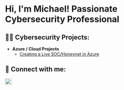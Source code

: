 <h1>Hi, I'm Michael! Passionate Cybersecurity Professional</h1>

<h2>👨‍💻 Cybersecurity Projects:</h2>

- <b>Azure / Cloud Projects</b>
  - [Creating a Live SOC/Honeynet in Azure](https://github.com/CyberMikey01/Azure-SOC)


<h2> 🤳 Connect with me:</h2>

[<img align="left" alt="MichaelHammonds | LinkedIn" width="22px" src="https://cdn.jsdelivr.net/npm/simple-icons@v3/icons/linkedin.svg" />][linkedin]

[linkedin]: https://linkedin.com/in/michael-hammonds-01199944

<!--
**CyberMike01/CyberMike01** is a ✨ _special_ ✨ repository because its `README.md` (this file) appears on your GitHub profile.
